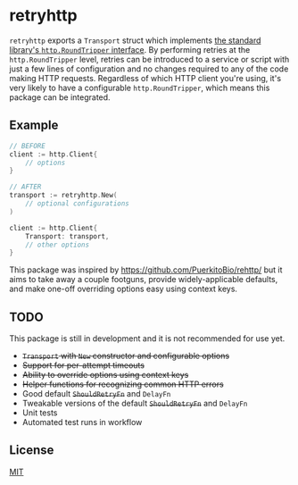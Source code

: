 # retryhttp

`retryhttp` exports a `Transport` struct which implements [the standard library's `http.RoundTripper` interface](https://pkg.go.dev/net/http#RoundTripper). By performing retries at the `http.RoundTripper` level, retries can be introduced to a service or script with just a few lines of configuration and no changes required to any of the code making HTTP requests. Regardless of which HTTP client you're using, it's very likely to have a configurable `http.RoundTripper`, which means this package can be integrated.

## Example

```go
// BEFORE
client := http.Client{
    // options
}

// AFTER
transport := retryhttp.New(
    // optional configurations
)

client := http.Client{
    Transport: transport,
    // other options
}
```

This package was inspired by https://github.com/PuerkitoBio/rehttp/ but it aims to take away a couple footguns, provide widely-applicable defaults, and make one-off overriding options easy using context keys.

## TODO

This package is still in development and it is not recommended for use yet.

- ~~`Transport` with `New` constructor and configurable options~~
- ~~Support for per-attempt timeouts~~
- ~~Ability to override options using context keys~~
- ~~Helper functions for recognizing common HTTP errors~~
- Good default ~~`ShouldRetryFn`~~ and `DelayFn`
- Tweakable versions of the default ~~`ShouldRetryFn`~~ and `DelayFn`
- Unit tests
- Automated test runs in workflow

## License

[MIT](https://github.com/justinrixx/retryhttp/blob/main/LICENSE)
